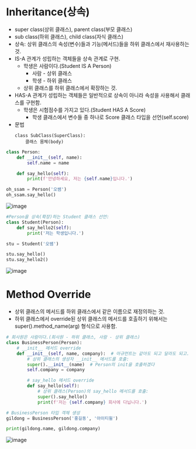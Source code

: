 # Inheritance(상속)
- super class(상위 클래스), parent class(부모 클래스)
- sub class(하위 클래스), child class(자식 클래스)
- 상속: 상위 클래스의 속성(변수)들과 기능(메서드)들을 하위 클래스에서 재사용하는 것.
- IS-A 관계가 성립하는 객체들을 상속 관계로 구현.
  - 학생은 사람이다.(Student IS A Person)
    - 사람 - 상위 클래스
    - 학생 - 하위 클래스
  - 상위 클래스를 하위 클래스에서 확장하는 것.
- HAS-A 관계가 성립하는 객체들은 일반적으로 상속이 아니라 속성을 사용해서 클래스를 구현함.
  - 학생은 시험점수를 가지고 있다.(Student HAS A Score)
    - 학생 클래스에서 변수들 중 하나로 Score 클래스 타입을 선언(self.score)
- 문법
  ```
  class SubClass(SuperClass):
      클래스 몸체(body)
  ```
```python
class Person:
    def __init__(self, name):
        self.name = name

    def say_hello(self):
        print(f'안녕하세요, 저는 {self.name}입니다.')
```
```python
oh_ssam = Person('오쌤')
oh_ssam.say_hello()
```
![image](https://github.com/user-attachments/assets/93182882-f3dd-4e77-ab6f-85558db8f419)

```python
#Person을 상속(확장)하는 Student 클래스 선언:
class Student(Person):
    def say_hello2(self):
        print('저는 학생입니다.')
```
```python
stu = Student('오쌤')
```
```python
stu.say_hello()
stu.say_hello2()
```
![image](https://github.com/user-attachments/assets/544e9dda-bc5d-4db0-8c6c-833026ba163a)

# Method Override
- 상위 클래스의 메서드를 하위 클래스에서 같은 이름으로 재정의하는 것.
- 하위 클래스에서 override된 상위 클래스의 메서드를 호출하기 위해서는 super().method_name(arg) 형식으로 사용함.
```python
# 회사원은 사람이다.(회사원 - 하위 클래스, 사람 - 상위 클래스)
class BusinessPerson(Person):
    # __init__ 메서드 override
    def __init__(self, name, company):  # 아규먼트는 같아도 되고 달라도 되고. 이름만 똑같이
        # 상위 클래스의 생성자 __init__ 메서드를 호출:
        super().__init__(name)  # Person의 init을 호출하겠다
        self.company = company

        # say_hello 메서드 override
        def say_hello(self):
            # 상위 클래스(Person)의 say_hello 메서드를 호출:
            super().say_hello()
            print(f'저는 {self.company} 회사에 다닙니다.')
```
```python
# BusinessPerson 타입 객체 생성
gildong = BusinessPerson('홍길동', '아이티윌')
```
```python
print(gildong.name, gildong.company)
```
![image](https://github.com/user-attachments/assets/af84dd29-decf-434f-bd2a-a20b1016dcb7)
